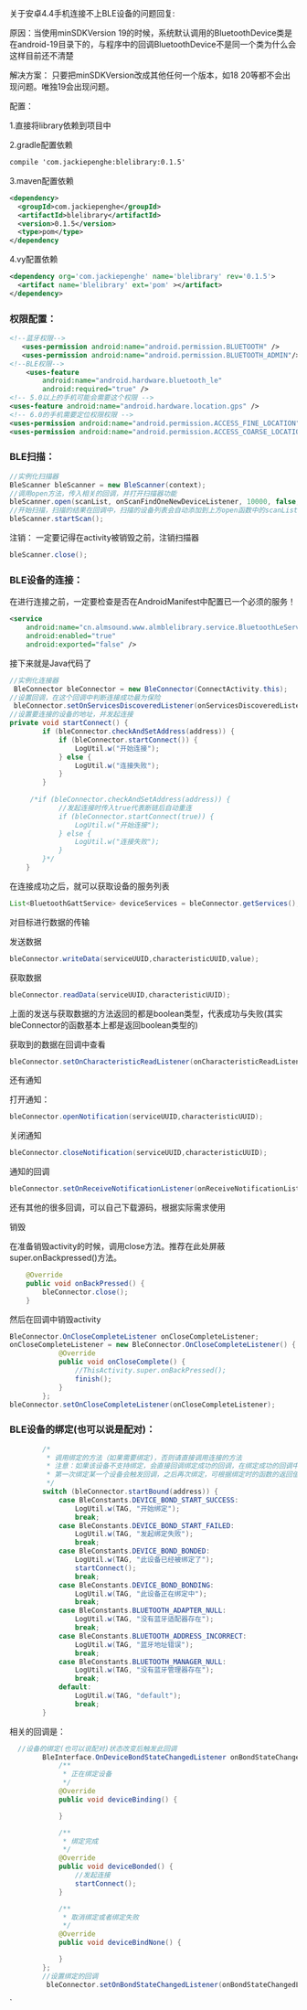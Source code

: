 关于安卓4.4手机连接不上BLE设备的问题回复:

原因：当使用minSDKVersion 19的时候，系统默认调用的BluetoothDevice类是在android-19目录下的，与程序中的回调BluetoothDevice不是同一个类为什么会这样目前还不清楚

解决方案：
只要把minSDKVersion改成其他任何一个版本，如18 20等都不会出现问题。唯独19会出现问题。


配置：

1.直接将library依赖到项目中

2.gradle配置依赖
```xml
compile 'com.jackiepenghe:blelibrary:0.1.5'
```
3.maven配置依赖
```xml
<dependency>
  <groupId>com.jackiepenghe</groupId>
  <artifactId>blelibrary</artifactId>
  <version>0.1.5</version>
  <type>pom</type>
</dependency
```
4.vy配置依赖
```xml
<dependency org='com.jackiepenghe' name='blelibrary' rev='0.1.5'>
  <artifact name='blelibrary' ext='pom' ></artifact>
</dependency>
```

###  权限配置：
```xml
<!--蓝牙权限-->
   <uses-permission android:name="android.permission.BLUETOOTH" />
   <uses-permission android:name="android.permission.BLUETOOTH_ADMIN"/>
<!--BLE权限-->
    <uses-feature
        android:name="android.hardware.bluetooth_le"
        android:required="true" />
<!-- 5.0以上的手机可能会需要这个权限 -->
<uses-feature android:name="android.hardware.location.gps" />
<!-- 6.0的手机需要定位权限权限 -->
<uses-permission android:name="android.permission.ACCESS_FINE_LOCATION"/>
<uses-permission android:name="android.permission.ACCESS_COARSE_LOCATION"/>
```
### BLE扫描：
```java
//实例化扫描器
BleScanner bleScanner = new BleScanner(context);
//调用open方法，传入相关的回调，并打开扫描器功能
bleScanner.open(scanList, onScanFindOneNewDeviceListener, 10000, false, onScanCompleteListener);
//开始扫描，扫描的结果在回调中，扫描的设备列表会自动添加到上方open函数中的scanList中
bleScanner.startScan();
```

注销：
一定要记得在activity被销毁之前，注销扫描器

```java
bleScanner.close();
```

### BLE设备的连接：

在进行连接之前，一定要检查是否在AndroidManifest中配置已一个必须的服务！

```xml 
<service
    android:name="cn.almsound.www.almblelibrary.service.BluetoothLeService"
    android:enabled="true"
    android:exported="false" />

``` 
接下来就是Java代码了

```java
//实例化连接器
 BleConnector bleConnector = new BleConnector(ConnectActivity.this);
//设置回调，在这个回调中判断连接成功最为保险
 bleConnector.setOnServicesDiscoveredListener(onServicesDiscoveredListener);
//设置要连接的设备的地址，并发起连接
private void startConnect() {
        if (bleConnector.checkAndSetAddress(address)) {
            if (bleConnector.startConnect()) {
                LogUtil.w("开始连接");    
            } else {
                LogUtil.w("连接失败");              
            }
        }
        
     /*if (bleConnector.checkAndSetAddress(address)) {
            //发起连接时传入true代表断链后自动重连
            if (bleConnector.startConnect(true)) {
                LogUtil.w("开始连接");    
            } else {
                LogUtil.w("连接失败");              
            }
        }*/
    }
```

在连接成功之后，就可以获取设备的服务列表
```java
List<BluetoothGattService> deviceServices = bleConnector.getServices();
```

对目标进行数据的传输

发送数据
```java
bleConnector.writeData(serviceUUID,characteristicUUID,value);
```

获取数据
```java
bleConnector.readData(serviceUUID,characteristicUUID);
```

上面的发送与获取数据的方法返回的都是boolean类型，代表成功与失败(其实bleConnector的函数基本上都是返回boolean类型的)

获取到的数据在回调中查看
```java
bleConnector.setOnCharacteristicReadListener(onCharacteristicReadListener);
```

还有通知

打开通知：
```java
bleConnector.openNotification(serviceUUID,characteristicUUID);
```

关闭通知
```java
bleConnector.closeNotification(serviceUUID,characteristicUUID);
```

通知的回调
```java
bleConnector.setOnReceiveNotificationListener(onReceiveNotificationListener);
```

还有其他的很多回调，可以自己下载源码，根据实际需求使用

销毁

在准备销毁activity的时候，调用close方法。推荐在此处屏蔽super.onBackpressed()方法。
```java
    @Override
    public void onBackPressed() {
        bleConnector.close();
    }
```

然后在回调中销毁activity
```java
BleConnector.OnCloseCompleteListener onCloseCompleteListener;
onCloseCompleteListener = new BleConnector.OnCloseCompleteListener() {
            @Override
            public void onCloseComplete() {
                //ThisActivity.super.onBackPressed();
                finish();
            }
        };
bleConnector.setOnCloseCompleteListener(onCloseCompleteListener);
```

### BLE设备的绑定(也可以说是配对)：

```java
        /*
         * 调用绑定的方法（如果需要绑定)，否则请直接调用连接的方法
         * 注意：如果该设备不支持绑定，会直接回调绑定成功的回调，在绑定成功的回调中发起连接即可
         * 第一次绑定某一个设备会触发回调，之后再次绑定，可根据绑定时的函数的返回值来判断绑定状态，以进行下一步操作
         */
        switch (bleConnector.startBound(address)) {
            case BleConstants.DEVICE_BOND_START_SUCCESS:
                LogUtil.w(TAG, "开始绑定");
                break;
            case BleConstants.DEVICE_BOND_START_FAILED:
                LogUtil.w(TAG, "发起绑定失败");
                break;
            case BleConstants.DEVICE_BOND_BONDED:
                LogUtil.w(TAG, "此设备已经被绑定了");
                startConnect();
                break;
            case BleConstants.DEVICE_BOND_BONDING:
                LogUtil.w(TAG, "此设备正在绑定中");
                break;
            case BleConstants.BLUETOOTH_ADAPTER_NULL:
                LogUtil.w(TAG, "没有蓝牙适配器存在");
                break;
            case BleConstants.BLUETOOTH_ADDRESS_INCORRECT:
                LogUtil.w(TAG, "蓝牙地址错误");
                break;
            case BleConstants.BLUETOOTH_MANAGER_NULL:
                LogUtil.w(TAG, "没有蓝牙管理器存在");
                break;
            default:
                LogUtil.w(TAG, "default");
                break;
        }
```
相关的回调是：
```java
  //设备的绑定(也可以说配对)状态改变后触发此回调
        BleInterface.OnDeviceBondStateChangedListener onBondStateChangedListener = new BleInterface.OnDeviceBondStateChangedListener() {
            /**
             * 正在绑定设备
             */
            @Override
            public void deviceBinding() {

            }

            /**
             * 绑定完成
             */
            @Override
            public void deviceBonded() {
                //发起连接
                startConnect();
            }

            /**
             * 取消绑定或者绑定失败
             */
            @Override
            public void deviceBindNone() {

            }
        };
        //设置绑定的回调
         bleConnector.setOnBondStateChangedListener(onBondStateChangedListener);
```
`
